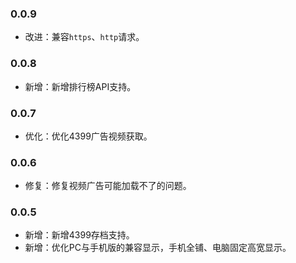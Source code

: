 ### 0.0.9
- 改进：兼容`https`、`http`请求。

### 0.0.8
- 新增：新增排行榜API支持。

### 0.0.7
- 优化：优化4399广告视频获取。

### 0.0.6
- 修复：修复视频广告可能加载不了的问题。

### 0.0.5
- 新增：新增4399存档支持。
- 新增：优化PC与手机版的兼容显示，手机全铺、电脑固定高宽显示。